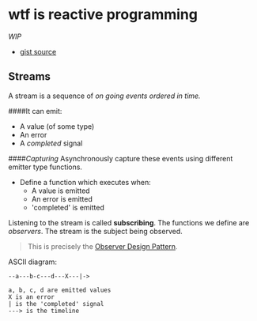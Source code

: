 # wtf is reactive programming
_WIP_

* [gist source](https://gist.github.com/staltz/868e7e9bc2a7b8c1f754)

## Streams
A stream is a sequence of *on going events ordered in time.* 

####It can emit:

* A value (of some type)
* An error
* A _completed_ signal

####_Capturing_
Asynchronously capture these events using different emitter type functions. 

* Define a function which executes when:
  * A value is emitted
  * An error is emitted
  * 'completed' is emitted

Listening to the stream is called **subscribing**.
The functions we define are _observers_.
The stream is the subject being observed. 
> This is precisely the [Observer Design Pattern](https://en.wikipedia.org/wiki/Observer_pattern).

ASCII diagram:

```
--a---b-c---d---X---|->

a, b, c, d are emitted values
X is an error
| is the 'completed' signal
---> is the timeline
```




